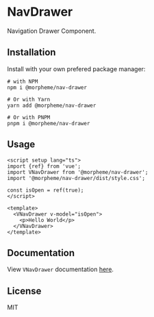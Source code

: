 # NavDrawer

Navigation Drawer Component.

## Installation

Install with your own prefered package manager:

```
# with NPM
npm i @morpheme/nav-drawer

# Or with Yarn
yarn add @morpheme/nav-drawer

# Or with PNPM
pnpm i @morpheme/nav-drawer
```

## Usage

```vue
<script setup lang="ts">
import {ref} from 'vue';
import VNavDrawer from '@morpheme/nav-drawer';
import '@morpheme/nav-drawer/dist/style.css';

const isOpen = ref(true);
</script>

<template>
  <VNavDrawer v-model="isOpen">
    <p>Hello World</p>
  </VNavDrawer>
</template>
```

## Documentation

View `VNavDrawer` documentation [here](https://gits-ui.web.app/?path=/story/components-nav-drawer--default).

## License

MIT
